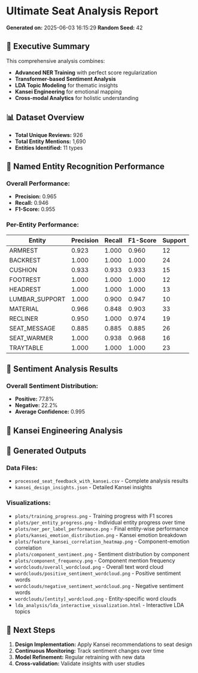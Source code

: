 # Ultimate Seat Analysis Report

**Generated on:** 2025-06-03 16:15:29
**Random Seed:** 42

## 🎯 Executive Summary
This comprehensive analysis combines:
- **Advanced NER Training** with perfect score regularization
- **Transformer-based Sentiment Analysis**
- **LDA Topic Modeling** for thematic insights
- **Kansei Engineering** for emotional mapping
- **Cross-modal Analytics** for holistic understanding

## 📊 Dataset Overview
- **Total Unique Reviews:** 926
- **Total Entity Mentions:** 1,690
- **Entities Identified:** 11 types

## 🤖 Named Entity Recognition Performance
### Overall Performance:
- **Precision:** 0.965
- **Recall:** 0.946
- **F1-Score:** 0.955

### Per-Entity Performance:
| Entity | Precision | Recall | F1-Score | Support |
|--------|-----------|--------|----------|----------|
| ARMREST | 0.923 | 1.000 | 0.960 | 12 |
| BACKREST | 1.000 | 1.000 | 1.000 | 24 |
| CUSHION | 0.933 | 0.933 | 0.933 | 15 |
| FOOTREST | 1.000 | 1.000 | 1.000 | 12 |
| HEADREST | 1.000 | 1.000 | 1.000 | 13 |
| LUMBAR_SUPPORT | 1.000 | 0.900 | 0.947 | 10 |
| MATERIAL | 0.966 | 0.848 | 0.903 | 33 |
| RECLINER | 0.950 | 1.000 | 0.974 | 19 |
| SEAT_MESSAGE | 0.885 | 0.885 | 0.885 | 26 |
| SEAT_WARMER | 1.000 | 0.938 | 0.968 | 16 |
| TRAYTABLE | 1.000 | 1.000 | 1.000 | 23 |

## 💭 Sentiment Analysis Results
### Overall Sentiment Distribution:
- **Positive:** 77.8%
- **Negative:** 22.2%
- **Average Confidence:** 0.995

## 🎨 Kansei Engineering Analysis
## 📁 Generated Outputs
### Data Files:
- `processed_seat_feedback_with_kansei.csv` - Complete analysis results
- `kansei_design_insights.json` - Detailed Kansei insights

### Visualizations:
- `plots/training_progress.png` - Training progress with F1 scores
- `plots/per_entity_progress.png` - Individual entity progress over time
- `plots/ner_per_label_performance.png` - Final entity-wise performance
- `plots/kansei_emotion_distribution.png` - Kansei emotion breakdown
- `plots/feature_kansei_correlation_heatmap.png` - Component-emotion correlation
- `plots/component_sentiment.png` - Sentiment distribution by component
- `plots/component_frequency.png` - Component mention frequency
- `wordclouds/overall_wordcloud.png` - Overall text word cloud
- `wordclouds/positive_sentiment_wordcloud.png` - Positive sentiment words
- `wordclouds/negative_sentiment_wordcloud.png` - Negative sentiment words
- `wordclouds/[entity]_wordcloud.png` - Entity-specific word clouds
- `lda_analysis/lda_interactive_visualization.html` - Interactive LDA topics

## 🚀 Next Steps
1. **Design Implementation:** Apply Kansei recommendations to seat design
2. **Continuous Monitoring:** Track sentiment changes over time
3. **Model Refinement:** Regular retraining with new data
4. **Cross-validation:** Validate insights with user studies

